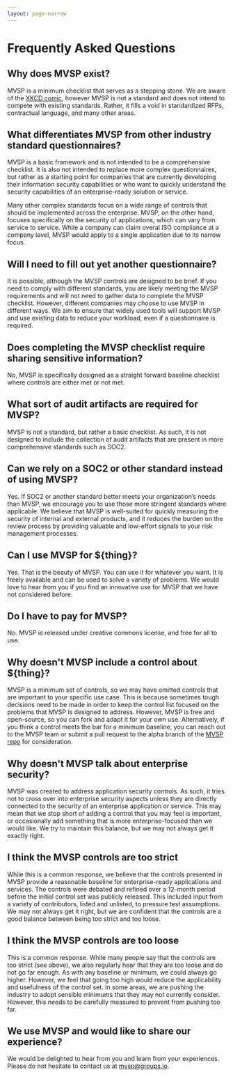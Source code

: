 ```yaml
---
layout: page-narrow
---
```

<div class="adoc">

# Frequently Asked Questions

## Why does MVSP exist?
MVSP is a minimum checklist that serves as a stepping stone. We are aware of the [XKCD comic](https://xkcd.com/927/), however MVSP is not a standard and does not intend to compete with existing standards. Rather, it fills a void in standardized RFPs, contractual language, and many other areas.

## What differentiates MVSP from other industry standard questionnaires?
MVSP is a basic framework and is not intended to be a comprehensive checklist. It is also not intended to replace more complex questionnaires, but rather as a starting point for companies that are currently developing their information security capabilities or who want to quickly understand the security capabilities of an enterprise-ready solution or service.

Many other complex standards focus on a wide range of controls that should be implemented across the enterprise. MVSP, on the other hand, focuses specifically on the security of applications, which can vary from service to service. While a company can claim overal ISO compliance at a company level, MVSP would apply to a single application due to its narrow focus.

## Will I need to fill out yet another questionnaire?
It is possible, although the MVSP controls are designed to be brief. If you need to comply with different standards, you are likely meeting the MVSP requirements and will not need to gather data to complete the MVSP checklist. However, different companies may choose to use MVSP in different ways. We aim to ensure that widely used tools will support MVSP and use existing data to reduce your workload, even if a questionnaire is required.

## Does completing the MVSP checklist require sharing sensitive information?
No, MVSP is specifically designed as a straight forward baseline checklist where controls are either met or not met.

## What sort of audit artifacts are required for MVSP?
MVSP is not a standard, but rather a basic checklist. As such, it is not designed to include the collection of audit artifacts that are present in more comprehensive standards such as SOC2.

## Can we rely on a SOC2 or other standard instead of using MVSP?
Yes. If SOC2 or another standard better meets your organization’s needs than MVSP, we encourage you to use those more stringent standards where applicable. We believe that MVSP is well-suited for quickly measuring the security of internal and external products, and it reduces the burden on the review process by providing valuable and low-effort signals to your risk management processes.

## Can I use MVSP for ${thing}?
Yes. That is the beauty of MVSP. You can use it for whatever you want. It is freely available and can be used to solve a variety of problems. We would love to hear from you if you find an innovative use for MVSP that we have not considered before.

## Do I have to pay for MVSP?
No. MVSP is released under creative commons license, and free for all to use.

## Why doesn't MVSP include a control about ${thing}?
MVSP is a minimum set of controls, so we may have omitted controls that are important to your specific use case. This is because sometimes tough decisions need to be made in order to keep the control list focused on the problems that MVSP is designed to address. However, MVSP is free and open-source, so you can fork and adapt it for your own use. Alternatively, if you think a control meets the bar for a minimum baseline, you can reach out to the MVSP team or submit a pull request to the alpha branch of the [MVSP repo](https://github.com/vendorsec/mvsp/)  for consideration.

## Why doesn't MVSP talk about enterprise security?
MVSP was created to address application security controls. As such, it tries not to cross over into enterprise security aspects unless they are directly connected to the security of an enterprise application or service. This may mean that we stop short of adding a control that you may feel is important, or occasionally add something that is more enterprise-focused than we would like. We try to maintain this balance, but we may not always get it exactly right.

## I think the MVSP controls are too strict
While this is a common response, we believe that the controls presented in MVSP provide a reasonable baseline for enterprise-ready applications and services. The controls were debated and refined over a 12-month period before the initial control set was publicly released. This included input from a variety of contributors, listed and unlisted, to pressure test assumptions. We may not always get it right, but we are confident that the controls are a good balance between being too strict and too loose.

## I think the MVSP controls are too loose
This is a common response. While many people say that the controls are too strict (see above), we also regularly hear that they are too loose and do not go far enough. As with any baseline or minimum, we could always go higher. However, we feel that going too high would reduce the applicability and usefulness of the control set. In some areas, we are pushing the industry to adopt sensible minimums that they may not currently consider. However, this needs to be carefully measured to prevent from pushing too far.

## We use MVSP and would like to share our experience?
We would be delighted to hear from you and learn from your experiences. Please do not hesitate to contact us at mvsp@groups.io.
</div>
